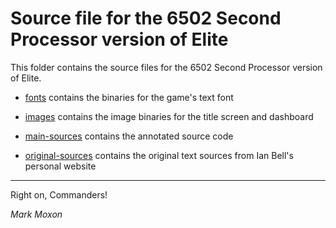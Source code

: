 # Source file for the 6502 Second Processor version of Elite

This folder contains the source files for the 6502 Second Processor version of Elite.

* [fonts](fonts) contains the binaries for the game's text font

* [images](images) contains the image binaries for the title screen and dashboard

* [main-sources](main-sources) contains the annotated source code

* [original-sources](original-sources) contains the original text sources from Ian Bell's personal website

---

Right on, Commanders!

_Mark Moxon_
